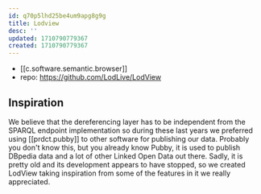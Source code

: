 ```yaml
---
id: q70p5lhd25be4um9apg8g9g
title: Lodview
desc: ''
updated: 1710790779367
created: 1710790779367
---
```


- [[c.software.semantic.browser]]
- repo: https://github.com/LodLive/LodView

## Inspiration

We believe that the dereferencing layer has to be independent from the SPARQL endpoint implementation so during these last years we preferred using [[prdct.pubby]] to other software for publishing our data. Probably you don't know this, but you already know Pubby, it is used to publish DBpedia data and a lot of other Linked Open Data out there. Sadly, it is pretty old and its development appears to have stopped, so we created LodView taking inspiration from some of the features in it we really appreciated.
